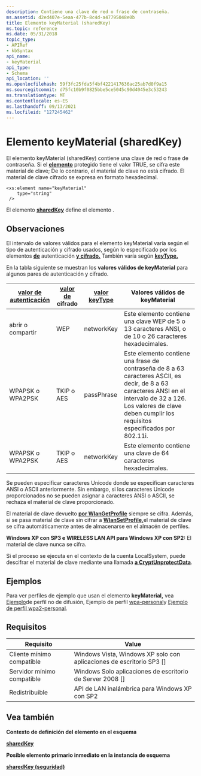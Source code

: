 ```yaml
---
description: Contiene una clave de red o frase de contraseña.
ms.assetid: d2ed407e-5eaa-477b-8c4d-a47795048e0b
title: Elemento keyMaterial (sharedKey)
ms.topic: reference
ms.date: 05/31/2018
topic_type:
- APIRef
- kbSyntax
api_name:
- keyMaterial
api_type:
- Schema
api_location: ''
ms.openlocfilehash: 59f3fc25fda5f4bf4221417636ac25ab7d0f9a15
ms.sourcegitcommit: d75fc10b9f0825bbe5ce5045c90d4045e3c53243
ms.translationtype: MT
ms.contentlocale: es-ES
ms.lasthandoff: 09/13/2021
ms.locfileid: "127245462"
---
```

# <a name="keymaterial-sharedkey-element"></a>Elemento keyMaterial (sharedKey)

El elemento keyMaterial (sharedKey) contiene una clave de red o frase de contraseña. Si el [**elemento**](wlan-profileschema-protected-sharedkey-element.md) protegido tiene el valor TRUE, se cifra este material de clave; De lo contrario, el material de clave no está cifrado. El material de clave cifrado se expresa en formato hexadecimal.

``` syntax
<xs:element name="keyMaterial"
    type="string"
 />
```

El elemento [**sharedKey**](wlan-profileschema-sharedkey-security-element.md) define el elemento .

## <a name="remarks"></a>Observaciones

El intervalo de valores válidos para el elemento keyMaterial varía según el tipo de autenticación y cifrado usados, según lo especificado por los elementos [**de**](wlan-profileschema-authentication-authencryption-element.md) autenticación [**y cifrado.**](wlan-profileschema-encryption-authencryption-element.md) También varía según [**keyType.**](wlan-profileschema-keytype-sharedkey-element.md)

En la tabla siguiente se muestran los **valores válidos de keyMaterial** para algunos pares de autenticación y cifrado.



| [**valor de autenticación**](wlan-profileschema-authentication-authencryption-element.md) | [**valor de**](wlan-profileschema-encryption-authencryption-element.md) cifrado | [**valor keyType**](wlan-profileschema-keytype-sharedkey-element.md) | Valores **válidos de keyMaterial**                                                                                                                                                                   |
|------------------------------------------------------------------------------------------|----------------------------------------------------------------------------------|-----------------------------------------------------------------------|------------------------------------------------------------------------------------------------------------------------------------------------------------------------------------------------|
| abrir o compartir                                                                           | WEP                                                                              | networkKey                                                            | Este elemento contiene una clave WEP de 5 o 13 caracteres ANSI, o de 10 o 26 caracteres hexadecimales.                                                                                             |
| WPAPSK o WPA2PSK                                                                        | TKIP o AES                                                                      | passPhrase                                                            | Este elemento contiene una frase de contraseña de 8 a 63 caracteres ASCII, es decir, de 8 a 63 caracteres ANSI en el intervalo de 32 a 126. Los valores de clave deben cumplir los requisitos especificados por 802.11i. |
| WPAPSK o WPA2PSK                                                                        | TKIP o AES                                                                      | networkKey                                                            | Este elemento contiene una clave de 64 caracteres hexadecimales.                                                                                                                                      |



 

Se pueden especificar caracteres Unicode donde se especifican caracteres ANSI o ASCII anteriormente. Sin embargo, si los caracteres Unicode proporcionados no se pueden asignar a caracteres ANSI o ASCII, se rechaza el material de clave proporcionado.

El material de clave devuelto [**por WlanGetProfile**](/windows/desktop/api/wlanapi/nf-wlanapi-wlangetprofile) siempre se cifra. Además, si se pasa material de clave sin cifrar a [**WlanSetProfile,**](/windows/desktop/api/wlanapi/nf-wlanapi-wlansetprofile)el material de clave se cifra automáticamente antes de almacenarse en el almacén de perfiles.

**Windows XP con SP3 e WIRELESS LAN API para Windows XP con SP2:** El material de clave nunca se cifra.

Si el proceso se ejecuta en el contexto de la cuenta LocalSystem, puede descifrar el material de clave mediante una llamada [**a CryptUnprotectData**](/windows/win32/api/dpapi/nf-dpapi-cryptunprotectdata).

## <a name="examples"></a>Ejemplos

Para ver perfiles de ejemplo que usan el elemento **keyMaterial,** vea [Ejemplo](non-broadcast-profile-sample.md)de perfil no de difusión, Ejemplo de perfil [wpa-personal](wpa-personal-profile-sample.md)y [Ejemplo de perfil wpa2-personal](wpa2-personal-profile-sample.md).

## <a name="requirements"></a>Requisitos



| Requisito | Value |
|-------------------------------------|---------------------------------------------------------------------|
| Cliente mínimo compatible<br/> | Windows Vista, Windows XP solo con aplicaciones de escritorio SP3 \[\]<br/> |
| Servidor mínimo compatible<br/> | Windows Solo aplicaciones de escritorio de Server 2008 \[\]<br/>                |
| Redistribuible<br/>          | API de LAN inalámbrica para Windows XP con SP2<br/>                 |



## <a name="see-also"></a>Vea también

<dl> <dt>

**Contexto de definición del elemento en el esquema**
</dt> <dt>

[**sharedKey**](wlan-profileschema-sharedkey-security-element.md)
</dt> <dt>

**Posible elemento primario inmediato en la instancia de esquema**
</dt> <dt>

[**sharedKey (seguridad)**](wlan-profileschema-sharedkey-security-element.md)
</dt> </dl>

 

 
